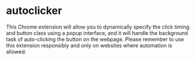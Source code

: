# autoclicker
This Chrome extension will allow you to dynamically specify the click timing and button class using a popup interface, and it will handle the background task of auto-clicking the button on the webpage. Please remember to use this extension responsibly and only on websites where automation is allowed.
